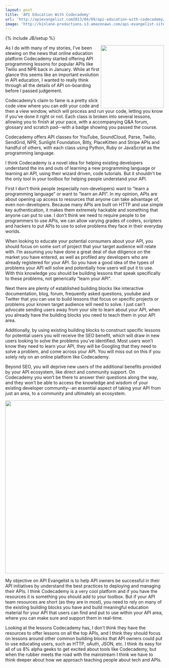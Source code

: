 ```yaml
---
layout: post
title: 'API Education With Codecademy'
url: 'http://apievangelist.com2013/04/09/api-education-with-codecademy/'
image: 'http://kinlane-productions.s3.amazonaws.com/api-evangelist-site/blog/codecademy-logo.png'
---
```

{% include JB/setup %}
<p>
     <a href=http://www.codecademy.com/ target=_blank><img src=https://s3.amazonaws.com/kinlane-productions/api-evangelist/codecademy/codecademy-logo.png  width=200 align=right /></a>
</p>
<p>
     As I do with many of my stories, I’ve been stewing on the news that online education platform Codecademy started offering API programming lessons for popular APIs like Twilio and NPR back in January. While at first glance this seems like an important evolution in API education, I wanted to really think through all the details of API on-boarding before I passed judgement.
</p>
<p>
     Codecademy’s claim to fame is a pretty slick code view where you can edit your code and then a view window, which will process and run your code, letting you know if you’ve done it right or not. Each class is broken into several lessons, allowing you to finish at your pace, with a accompanying Q&amp;A forum, glossary and scratch pad--with a badge showing you passed the course.
</p>
<p>
     Codecademy offers API classes for YouTube, SoundCloud, Parse, Twilio, SendGrid, NPR, Sunlight Foundation, Bitly, PlaceKitten and Stripe APIs and handful of others, with each class using Python, Ruby or JavaScript as the programming language.  
</p>
<p>
     I think Codecademy is a novel idea for helping existing developers understand the ins and outs of learning a new programming language or learning an API, using their wizard driven, code tutorials. But it shouldn’t be the only tool in your toolbox for helping people understand your API.
</p>
<p>
     First I don’t think people (especially non-developers) want to “learn a programming language” or want to “learn an API”. In my opinion, APIs are about opening up access to resources that anyone can take advantage of, even non-developers. Because many APIs are built on HTTP and use simple key authentication, it makes them extremely hackable and something that anyone can put to use. I don’t think we need to require people to be programmers to use APIs, we can allow varying grades of coders, scripters and hackers to put APIs to use to solve problems they face in their everyday worlds.
</p>
<p>
     When looking to educate your potential consumers about your API, you should focus on some sort of project that your target audience will relate with. I’m assuming you have done a great deal of due diligence on the market you have entered, as well as profiled any developers who are already registered for your API. So you have a good idea of the types of problems your API will solve and potentially how users will put it to use. With this knowledge you should be building lessons that speak specifically to these problems, not generically “learn your API”.
</p>
<p>
     Next there are plenty of established building blocks like interactive documentation, blog, forum, frequently asked questions, youtube and Twitter that you can use to build lessons that focus on specific projects or problems your known target audience will need to solve. I just can’t advocate sending users away from your site to learn about your API, when you already have the building blocks you need to teach them in your API area.
</p>
<p>
     Additionally, by using existing building blocks to construct specific lessons for potential users you will receive the SEO benefit, which will draw in new users looking to solve the problems you’ve identified. Most users won’t know they need to learn your API, they will be Googling that they need to solve a problem, and come across your API. You will miss out on this if you solely rely on an online platform like Codecademy.
</p>
<p>
     Beyond SEO, you will deprive new users of the additional benefits provided by your API ecosystem, like direct and community support. On Codecademy you won’t be there to answer their questions along the way, and they won’t be able to access the knowledge and wisdom of your existing developer community--an essential aspect of taking your API from just an area, to a community and ultimately an ecosystem.
</p>
<p>
     <a href=http://www.codecademy.com/tracks/apis target=_blank><img src=https://s3.amazonaws.com/kinlane-productions/api-evangelist/codecademy/codecademy-api-page.png  width=550 /></a>
</p>
<p>
     My objective on API Evangelist is to help API owners be successful in their API initiatives by understand the best practices to deploying and managing their APIs. I think Codecademy is a very cool platform and if you have the resources it is something you should add to your toolbox. But if your API team resources are short (as they are in most), you need to rely on many of the existing building blocks you have and build meaningful education material for your API that users can find and put to use within your API area, where you can make sure and support them in real-time.
</p>
<p>
     Looking at the lessons Codecademy has, I don’t think they have the resources to offer lessons on all the top APIs, and I think they should focus on lessons around other common building blocks that API owners could put to use educating users, such as HTTP, oAuth, JSON, etc. I think its easy for all of us 8% alpha geeks to get excited about tools like Codecademy, but when the rubber meets the road with the mainstream I think we have to think deeper about how we approach teaching people about tech and APIs.
</p>
